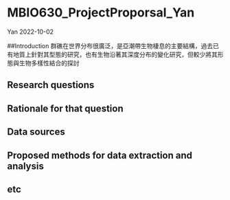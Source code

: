 MBIO630_ProjectProporsal_Yan
================
Yan
2022-10-02

\##Introduction
群礁在世界分布很廣泛，是亞潮帶生物棲息的主要結構，過去已有地質上針對其型態的研究，也有生物沿著其深度分布的變化研究，但較少將其形態與生物多樣性結合的探討

## Research questions

## Rationale for that question

## Data sources

## Proposed methods for data extraction and analysis

## etc
